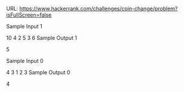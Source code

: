 URL: https://www.hackerrank.com/challenges/coin-change/problem?isFullScreen=false

Sample Input 1

10 4
2 5 3 6
Sample Output 1

5


Sample Input 0

4 3
1 2 3
Sample Output 0

4
